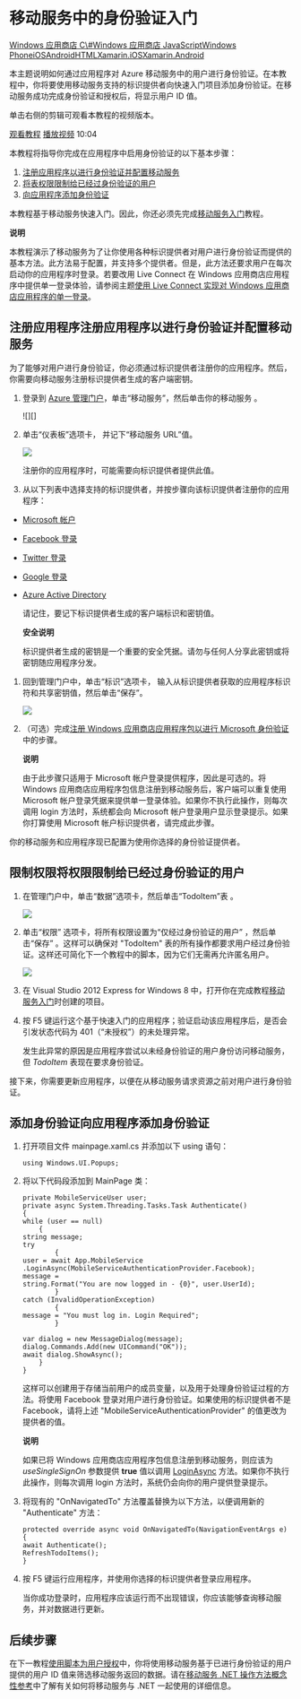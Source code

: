 <properties linkid="develop-mobile-tutorials-get-started-with-users-dotnet" urlDisplayName="Get Started with Users" pageTitle="Get started with authentication (Windows Store) | Mobile Dev Center" metaKeywords="" description="Learn how to use Mobile Services to authenticate users of your Windows Store app through a variety of identity providers, including Google, Facebook, Twitter, and Microsoft." metaCanonical="" services="" documentationCenter="Mobile" title="Get started with authentication in Mobile Services" authors="" solutions="" manager="" editor="" />
<tags ms.service=""
    ms.date=""
    wacn.date=""
    />

# 移动服务中的身份验证入门

<div class="dev-center-tutorial-selector sublanding"><a href="/develop/mobile/tutorials/get-started-with-users-dotnet" title="Windows Store C#" class="current">Windows 应用商店 C\#</a><a href="/develop/mobile/tutorials/get-started-with-users-js" title="Windows Store JavaScript">Windows 应用商店 JavaScript</a><a href="/develop/mobile/tutorials/get-started-with-users-wp8" title="Windows Phone">Windows Phone</a><a href="/develop/mobile/tutorials/get-started-with-users-ios" title="iOS">iOS</a><a href="/develop/mobile/tutorials/get-started-with-users-android" title="Android">Android</a><a href="/develop/mobile/tutorials/get-started-with-users-html" title="HTML">HTML</a><a href="/develop/mobile/tutorials/get-started-with-users-xamarin-ios" title="Xamarin.iOS">Xamarin.iOS</a><a href="/develop/mobile/tutorials/get-started-with-users-xamarin-android" title="Xamarin.Android">Xamarin.Android</a></div>

<div class="dev-onpage-video-clear clearfix">
<div class="dev-onpage-left-content">
<p>本主题说明如何通过应用程序对 Azure 移动服务中的用户进行身份验证。在本教程中，你将要使用移动服务支持的标识提供者向快速入门项目添加身份验证。在移动服务成功完成身份验证和授权后，将显示用户 ID 值。</p>


<p>单击右侧的剪辑可观看本教程的视频版本。</p>
</div>

<div class="dev-onpage-video-wrapper"><a href="http://channel9.msdn.com/Series/Windows-Azure-Mobile-Services/Introduction-to-Windows-Azure-Mobile-Services" target="_blank" class="label">观看教程</a> <a style="background-image: url('/media/devcenter/mobile/videos/get-started-with-users-windows-store-180x120.png') !important;" href="http://channel9.msdn.com/Series/Windows-Azure-Mobile-Services/Windows-Store-app-Getting-Started-with-Authentication-in-Windows-Azure-Mobile-Services" target="_blank" class="dev-onpage-video"><span class="icon">播放视频</span></a> <span class="time">10:04</span></div>
</div> 

本教程将指导你完成在应用程序中启用身份验证的以下基本步骤：

1.  [注册应用程序以进行身份验证并配置移动服务][]
2.  [将表权限限制给已经过身份验证的用户][]
3.  [向应用程序添加身份验证][]

本教程基于移动服务快速入门。因此，你还必须先完成[移动服务入门][]教程。

<div class="dev-callout"><b>说明</b>

<p>本教程演示了移动服务为了让你使用各种标识提供者对用户进行身份验证而提供的基本方法。此方法易于配置，并支持多个提供者。但是，此方法还要求用户在每次启动你的应用程序时登录。若要改用 Live Connect 在 Windows 应用商店应用程序中提供单一登录体验，请参阅主题<a href="/develop/mobile/tutorials/single-sign-on-windows-8-dotnet">使用 Live Connect 实现对 Windows 应用商店应用程序的单一登录</a>。</p>
</div>

<a name="register"></a>
## 注册应用程序注册应用程序以进行身份验证并配置移动服务

为了能够对用户进行身份验证，你必须通过标识提供者注册你的应用程序。然后，你需要向移动服务注册标识提供者生成的客户端密钥。

1.  登录到 [Azure 管理门户][]，单击“移动服务”，然后单击你的移动服务 。

    ![][]

2.  单击“仪表板”选项卡， 并记下“移动服务 URL”值。 

    ![][1]

    注册你的应用程序时，可能需要向标识提供者提供此值。

3.  从以下列表中选择支持的标识提供者，并按步骤向该标识提供者注册你的应用程序：

-   [Microsoft 帐户][]
-   [Facebook 登录][]
-   [Twitter 登录][]
-   [Google 登录][]
-   [Azure Active Directory][]

    请记住，要记下标识提供者生成的客户端标识和密钥值。

    <div class="dev-callout"><b>安全说明</b>

    <p>标识提供者生成的密钥是一个重要的安全凭据。请勿与任何人分享此密钥或将密钥随应用程序分发。</p>
	</div>

1.  回到管理门户中，单击“标识”选项卡， 输入从标识提供者获取的应用程序标识符和共享密钥值，然后单击“保存”。 

    ![][2]

2.  （可选）完成[注册 Windows 应用商店应用程序包以进行 Microsoft 身份验证][]中的步骤。

    <div class="dev-callout"><b>说明</b>

    <p>由于此步骤只适用于 Microsoft 帐户登录提供程序，因此是可选的。将 Windows 应用商店应用程序包信息注册到移动服务后，客户端可以重复使用 Microsoft 帐户登录凭据来提供单一登录体验。如果你不执行此操作，则每次调用 login 方法时，系统都会向 Microsoft 帐户登录用户显示登录提示。如果你打算使用 Microsoft 帐户标识提供者，请完成此步骤。</p>
	</div>

你的移动服务和应用程序现已配置为使用你选择的身份验证提供者。

<a name="permissions"></a>
## 限制权限将权限限制给已经过身份验证的用户

1.  在管理门户中，单击“数据”选项卡，然后单击“TodoItem”表 。

    ![][3]

2.  单击“权限” 选项卡，将所有权限设置为“仅经过身份验证的用户” ，然后单击“保存” 。这样可以确保对 "TodoItem" 表的所有操作都要求用户经过身份验证。这样还可简化下一个教程中的脚本，因为它们无需再允许匿名用户。

    ![][4]

3.  在 Visual Studio 2012 Express for Windows 8 中，打开你在完成教程[移动服务入门][]时创建的项目。

4.  按 F5 键运行这个基于快速入门的应用程序；验证启动该应用程序后，是否会引发状态代码为 401（“未授权”）的未处理异常。

    发生此异常的原因是应用程序尝试以未经身份验证的用户身份访问移动服务，但 *TodoItem* 表现在要求身份验证。

接下来，你需要更新应用程序，以便在从移动服务请求资源之前对用户进行身份验证。

<a name="add-authentication"></a>
## 添加身份验证向应用程序添加身份验证

1.  打开项目文件 mainpage.xaml.cs 并添加以下 using 语句：

        using Windows.UI.Popups;

2.  将以下代码段添加到 MainPage 类：

        private MobileServiceUser user;
        private async System.Threading.Tasks.Task Authenticate()
        {
        while (user == null)
            {
        string message;
        try
                {
        user = await App.MobileService
        .LoginAsync(MobileServiceAuthenticationProvider.Facebook);
        message = 
        string.Format("You are now logged in - {0}", user.UserId);
                }
        catch (InvalidOperationException)
                {
        message = "You must log in. Login Required";
                }

        var dialog = new MessageDialog(message);
        dialog.Commands.Add(new UICommand("OK"));
        await dialog.ShowAsync();
            }
        }

    这样可以创建用于存储当前用户的成员变量，以及用于处理身份验证过程的方法。将使用 Facebook 登录对用户进行身份验证。如果使用的标识提供者不是 Facebook，请将上述 "MobileServiceAuthenticationProvider" 的值更改为提供者的值。

    <div class="dev-callout"><b>说明</b>

    <p>如果已将 Windows 应用商店应用程序包信息注册到移动服务，则应该为 <em>useSingleSignOn</em> 参数提供 <b>true</b> 值以调用 <a href="http://go.microsoft.com/fwlink/p/?LinkId=311594" target="_blank">LoginAsync</a> 方法。如果你不执行此操作，则每次调用 login 方法时，系统仍会向你的用户提供登录提示。</p>
	</div>

3.  将现有的 "OnNavigatedTo" 方法覆盖替换为以下方法，以便调用新的 "Authenticate" 方法：

        protected override async void OnNavigatedTo(NavigationEventArgs e)
        {
        await Authenticate();
        RefreshTodoItems();
        }

4.  按 F5 键运行应用程序，并使用你选择的标识提供者登录应用程序。

    当你成功登录时，应用程序应该运行而不出现错误，你应该能够查询移动服务，并对数据进行更新。

<a name="next-steps"> </a>
## 后续步骤

在下一教程[使用脚本为用户授权][]中，你将使用移动服务基于已进行身份验证的用户提供的用户 ID 值来筛选移动服务返回的数据。请在[移动服务 .NET 操作方法概念性参考][]中了解有关如何将移动服务与 .NET 一起使用的详细信息。

  [Windows 应用商店 C\#]: /develop/mobile/tutorials/get-started-with-users-dotnet "Windows 应用商店 C#"
  [Windows 应用商店 JavaScript]: /develop/mobile/tutorials/get-started-with-users-js "Windows 应用商店 JavaScript"
  [Windows Phone]: /develop/mobile/tutorials/get-started-with-users-wp8 "Windows Phone"
  [iOS]: /develop/mobile/tutorials/get-started-with-users-ios "iOS"
  [Android]: /develop/mobile/tutorials/get-started-with-users-android "Android"
  [HTML]: /develop/mobile/tutorials/get-started-with-users-html "HTML"
  [Xamarin.iOS]: /develop/mobile/tutorials/get-started-with-users-xamarin-ios "Xamarin.iOS"
  [Xamarin.Android]: /develop/mobile/tutorials/get-started-with-users-xamarin-android "Xamarin.Android"
  [观看教程]: http://channel9.msdn.com/Series/Windows-Azure-Mobile-Services/Introduction-to-Windows-Azure-Mobile-Services
  [播放视频]: http://channel9.msdn.com/Series/Windows-Azure-Mobile-Services/Windows-Store-app-Getting-Started-with-Authentication-in-Windows-Azure-Mobile-Services
  [注册应用程序以进行身份验证并配置移动服务]: #register
  [将表权限限制给已经过身份验证的用户]: #permissions
  [向应用程序添加身份验证]: #add-authentication
  [移动服务入门]: /develop/mobile/tutorials/get-started
  [使用 Live Connect 实现对 Windows 应用商店应用程序的单一登录]: /develop/mobile/tutorials/single-sign-on-windows-8-dotnet
  [Azure 管理门户]: https://manage.windowsazure.cn/
  [0]: ./media/mobile-services-dotnet-get-started-users/mobile-services-selection.png
  [1]: ./media/mobile-services-dotnet-get-started-users/mobile-service-uri.png
  [Microsoft 帐户]: /develop/mobile/how-to-guides/register-for-microsoft-authentication/
  [Facebook 登录]: /develop/mobile/how-to-guides/register-for-facebook-authentication/
  [Twitter 登录]: /develop/mobile/how-to-guides/register-for-twitter-authentication/
  [Google 登录]: /develop/mobile/how-to-guides/register-for-google-authentication/
  [Azure Active Directory]: /zh-cn/documentation/articles/mobile-services-how-to-register-active-directory-authentication/
  [2]: ./media/mobile-services-dotnet-get-started-users/mobile-identity-tab.png
  [注册 Windows 应用商店应用程序包以进行 Microsoft 身份验证]: /develop/mobile/how-to-guides/register-windows-store-app-package
  [3]: ./media/mobile-services-dotnet-get-started-users/mobile-portal-data-tables.png
  [4]: ./media/mobile-services-dotnet-get-started-users/mobile-portal-change-table-perms.png
  [LoginAsync]: http://go.microsoft.com/fwlink/p/?LinkId=311594
  [使用脚本为用户授权]: /develop/mobile/tutorials/authorize-users-in-scripts-dotnet
  [移动服务 .NET 操作方法概念性参考]: /develop/mobile/how-to-guides/work-with-net-client-library
